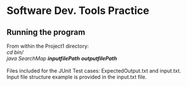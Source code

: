 # Software Dev. Tools Practice

## Running the program
From within the Project1 directory:\
*cd bin/* \
*java SearchMap **__inputfilePath__** **__outputfilePath__***\
\
Files included for the JUnit Test cases: ExpectedOutput.txt and input.txt.
\
Input file structure example is provided in the input.txt file.